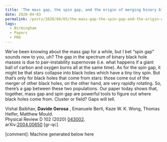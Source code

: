 ```yaml
---
title: 'The mass gap, the spin gap, and the origin of merging binary black holes'
date: 2020-04-03
permalink: /posts/2020/04/03/the-mass-gap-the-spin-gap-and-the-origin-of-merging-binary-black-holes
tags:
  - Birmingham
  - Papers
  - PRD
---
```


We’ve been knowing about the mass gap for a while, but I bet “spin gap” sounds new to you, uh? The gap in the spectrum of binary black hole masses is due to pair-instability supernovae (i.e. what happens if a giant ball of carbon and oxygen burns all at the same time). As for the spin gap, it might be that stars collapse into black holes which have a tiny tiny spin. But that’s only for black holes that come from stars: those come out of the merger of other black holes, on the other hand, are very rapidly rotating. So, there’s a gap between these two populations. Our paper today shows that, together, mass gap and spin gap are powerful tools to figure out where black holes come from. Cluster or field? Gaps will tell.

Vishal Baibhav, **Davide Gerosa** , Emanuele Berti, Kaze W. K. Wong, Thomas Helfer, Matthew Mould.  
Physical Review D 102 (2020) [043002](<https://journals.aps.org/prd/abstract/10.1103/PhysRevD.102.043002>).  
arXiv:[2004.00650](<https://arxiv.org/abs/2004.00650>) [gr-qc].

[comment]: Machine generated below here
